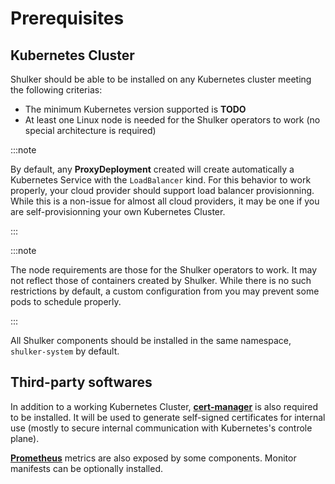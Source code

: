 # Prerequisites

## Kubernetes Cluster

Shulker should be able to be installed on any Kubernetes cluster meeting the following criterias:

- The minimum Kubernetes version supported is **TODO**
- At least one Linux node is needed for the Shulker operators to work (no special architecture is required)

:::note

By default, any **ProxyDeployment** created will create automatically a Kubernetes Service with the `LoadBalancer` kind. For this behavior to work properly, your cloud provider should support load balancer provisionning. While this is a non-issue for almost all cloud providers, it may be one if you are self-provisionning your own Kubernetes Cluster.

:::

:::note

The node requirements are those for the Shulker operators to work. It may not reflect those of containers created by Shulker. While there is no such restrictions by default, a custom configuration from you may prevent some pods to schedule properly.

:::

All Shulker components should be installed in the same namespace, `shulker-system` by default.

## Third-party softwares

In addition to a working Kubernetes Cluster, **[cert-manager](https://cert-manager.io/)** is also required to be installed. It will be used to generate self-signed certificates for internal use (mostly to secure internal communication with Kubernetes's controle plane).

**[Prometheus](https://github.com/prometheus-operator/prometheus-operator)** metrics are also exposed by some components. Monitor manifests can be optionally installed.
